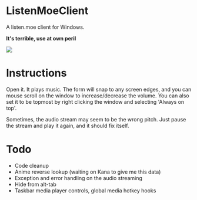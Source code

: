 # ListenMoeClient
A listen.moe client for Windows.

**It's terrible, use at own peril**

![](https://my.mixtape.moe/ceflba.png)

# Instructions
Open it. It plays music. 
The form will snap to any screen edges, and you can mouse scroll on the window to increase/decrease the volume. You can also set it to be topmost by right clicking the window and selecting 'Always on top'. 

Sometimes, the audio stream may seem to be the wrong pitch. Just pause the stream and play it again, and it should fix itself.

# Todo

 - Code cleanup
 - Anime reverse lookup (waiting on Kana to give me this data)
 - Exception and error handling on the audio streaming
 - Hide from alt-tab
 - Taskbar media player controls, global media hotkey hooks
